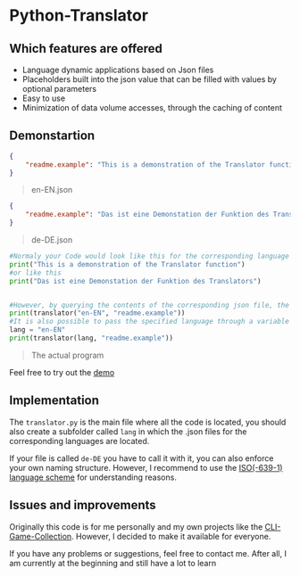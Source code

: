 # Python-Translator

## Which features are offered
- Language dynamic applications based on Json files
- Placeholders built into the json value that can be filled with values by optional parameters
- Easy to use
- Minimization of data volume accesses, through the caching of content

## Demonstartion

```json 
{
    "readme.example": "This is a demonstration of the Translator function"
}
```
> en-EN.json

```json 
{
    "readme.example": "Das ist eine Demonstation der Funktion des Translators"
}
```
> de-DE.json

```python
#Normaly your Code would look like this for the corresponding language
print("This is a demonstration of the Translator function")
#or like this
print("Das ist eine Demonstation der Funktion des Translators")


#However, by querying the contents of the corresponding json file, the translator allows different languages without changing the code itself
print(translator("en-EN", "readme.example"))
#It is also possible to pass the specified language through a variable
lang = "en-EN"
print(translator(lang, "readme.example"))
```
> The actual program

Feel free to try out the [demo](https://github.com/official-Cromatin/Python-Translator/tree/main/demo)


## Implementation

The `translator.py` is the main file where all the code is located, you should also create a subfolder called `lang` in which the .json files for the corresponding languages are located.

If your file is called `de-DE` you have to call it with it, you can also enforce your own naming structure.
However, I recommend to use the [ISO(-639-1) language scheme](http://www.lingoes.net/en/translator/langcode.htm) for understanding reasons.

## Issues and improvements
Originally this code is for me personally and my own projects like the [CLI-Game-Collection](https://github.com/official-Cromatin/CLI-Game-Collection).
However, I decided to make it available for everyone.

If you have any problems or suggestions, feel free to contact me.
After all, I am currently at the beginning and still have a lot to learn